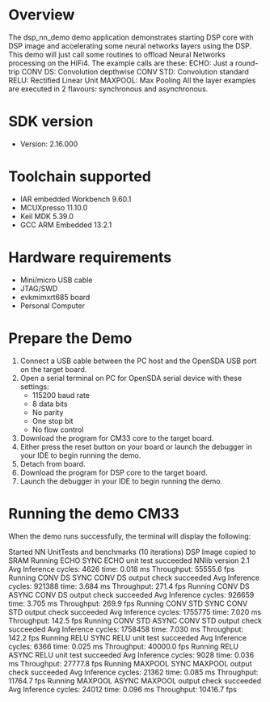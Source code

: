 Overview
========

The dsp_nn_demo demo application demonstrates starting DSP core with DSP image and accelerating some neural networks layers using the DSP.
This demo will just call some routines to offload Neural Networks processing on the HiFi4. The example calls are these:
ECHO: Just a round-trip
CONV DS: Convolution depthwise
CONV STD: Convolution standard
RELU: Rectified Linear Unit
MAXPOOL: Max Pooling
All the layer examples are executed in 2 flavours: synchronous and asynchronous.


SDK version
===========
- Version: 2.16.000

Toolchain supported
===================
- IAR embedded Workbench  9.60.1
- MCUXpresso  11.10.0
- Keil MDK  5.39.0
- GCC ARM Embedded  13.2.1

Hardware requirements
=====================
- Mini/micro USB cable
- JTAG/SWD
- evkmimxrt685 board
- Personal Computer

Prepare the Demo
================
1.  Connect a USB cable between the PC host and the OpenSDA USB port on the target board.
2.  Open a serial terminal on PC for OpenSDA serial device with these settings:
    - 115200 baud rate
    - 8 data bits
    - No parity
    - One stop bit
    - No flow control
3.  Download the program for CM33 core to the target board.
4.  Either press the reset button on your board or launch the debugger in your IDE to begin running the demo.
5.  Detach from board.
6.  Download the program for DSP core to the target board.
7.  Launch the debugger in your IDE to begin running the demo.

Running the demo CM33
=====================
When the demo runs successfully, the terminal will display the following:

Started NN UnitTests and benchmarks (10 iterations)
DSP Image copied to SRAM
Running ECHO SYNC
ECHO unit test succeeded
NNlib version 2.1
Avg Inference cycles: 4626 time: 0.018 ms
Throughput: 55555.6 fps
Running CONV DS SYNC
CONV DS output check succeeded
Avg Inference cycles: 921388 time: 3.684 ms
Throughput: 271.4 fps
Running CONV DS ASYNC
CONV DS output check succeeded
Avg Inference cycles: 926659 time: 3.705 ms
Throughput: 269.9 fps
Running CONV STD SYNC
CONV STD output check succeeded
Avg Inference cycles: 1755775 time: 7.020 ms
Throughput: 142.5 fps
Running CONV STD ASYNC
CONV STD output check succeeded
Avg Inference cycles: 1758458 time: 7.030 ms
Throughput: 142.2 fps
Running RELU SYNC
RELU unit test succeeded
Avg Inference cycles: 6366 time: 0.025 ms
Throughput: 40000.0 fps
Running RELU ASYNC
RELU unit test succeeded
Avg Inference cycles: 9028 time: 0.036 ms
Throughput: 27777.8 fps
Running MAXPOOL SYNC
MAXPOOL output check succeeded
Avg Inference cycles: 21362 time: 0.085 ms
Throughput: 11764.7 fps
Running MAXPOOL ASYNC
MAXPOOL output check succeeded
Avg Inference cycles: 24012 time: 0.096 ms
Throughput: 10416.7 fps
